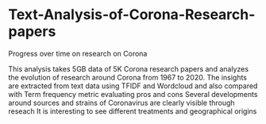 # Text-Analysis-of-Corona-Research-papers
Progress over time on research on Corona

This analysis takes 5GB data of 5K Corona research papers and analyzes the evolution of research around Corona from 1967 to 2020. 
The insights are extracted from text data using TFIDF and Wordcloud and also compared with Term frequency metric evaluating pros and cons
Several developments around sources and strains of Coronavirus are clearly visible through reseach
It is interesting to see different treatments and geographical origins

